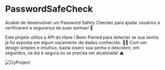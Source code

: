 # PasswordSafeCheck
Acabei de desenvolver um Password Safety Checker para ajudar usuários a verificarem a segurança de suas senhas! 🚀

Este projeto utiliza a API do Have I Been Pwned para detectar se sua senha já foi exposta em algum vazamento de dados conhecido. 🕵️‍♂️ Com um design simples e intuitivo, basta inserir sua senha e descobrir, em segundos, se ela é segura ou se precisa ser atualizada! ⚠️

![CyProject](https://github.com/user-attachments/assets/f3cda640-ed4d-45d4-bc7e-1170b253528c)

